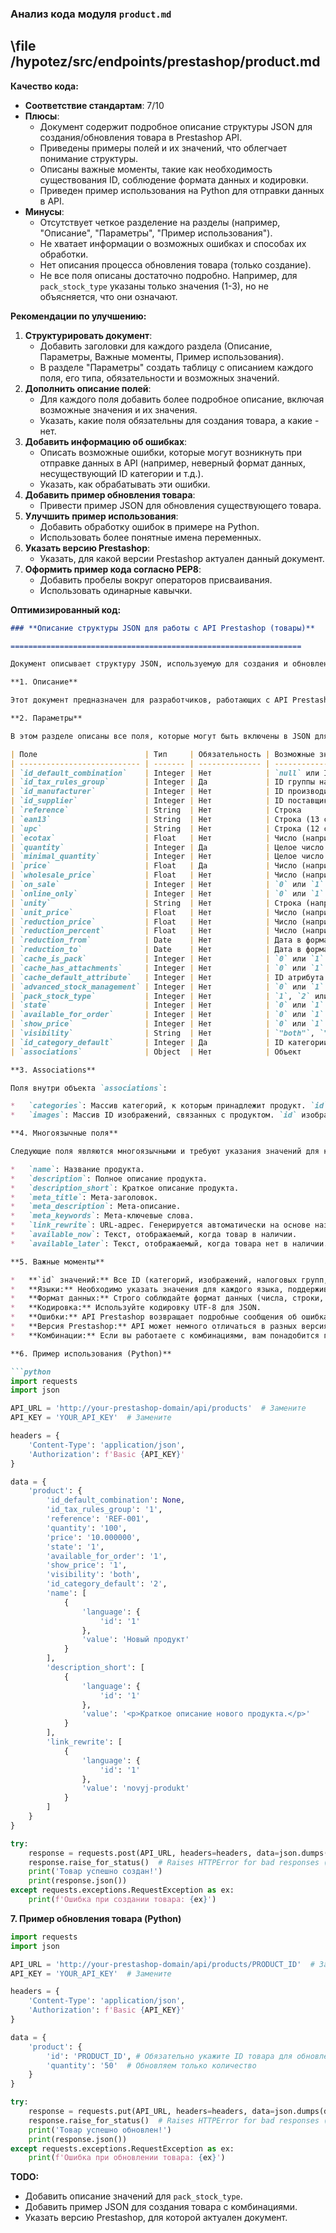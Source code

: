 ### **Анализ кода модуля `product.md`**

## \file /hypotez/src/endpoints/prestashop/product.md

**Качество кода:**

- **Соответствие стандартам**: 7/10
- **Плюсы**:
    - Документ содержит подробное описание структуры JSON для создания/обновления товара в Prestashop API.
    - Приведены примеры полей и их значений, что облегчает понимание структуры.
    - Описаны важные моменты, такие как необходимость существования ID, соблюдение формата данных и кодировки.
    - Приведен пример использования на Python для отправки данных в API.
- **Минусы**:
    - Отсутствует четкое разделение на разделы (например, "Описание", "Параметры", "Пример использования").
    - Не хватает информации о возможных ошибках и способах их обработки.
    - Нет описания процесса обновления товара (только создание).
    - Не все поля описаны достаточно подробно. Например, для `pack_stock_type` указаны только значения (1-3), но не объясняется, что они означают.

**Рекомендации по улучшению:**

1.  **Структурировать документ**:
    - Добавить заголовки для каждого раздела (Описание, Параметры, Важные моменты, Пример использования).
    - В разделе "Параметры" создать таблицу с описанием каждого поля, его типа, обязательности и возможных значений.
2.  **Дополнить описание полей**:
    - Для каждого поля добавить более подробное описание, включая возможные значения и их значения.
    - Указать, какие поля обязательны для создания товара, а какие - нет.
3.  **Добавить информацию об ошибках**:
    - Описать возможные ошибки, которые могут возникнуть при отправке данных в API (например, неверный формат данных, несуществующий ID категории и т.д.).
    - Указать, как обрабатывать эти ошибки.
4.  **Добавить пример обновления товара**:
    - Привести пример JSON для обновления существующего товара.
5.  **Улучшить пример использования**:
    - Добавить обработку ошибок в примере на Python.
    - Использовать более понятные имена переменных.
6.  **Указать версию Prestashop**:
    - Указать, для какой версии Prestashop актуален данный документ.
7. **Оформить пример кода согласно PEP8**:
    - Добавить пробелы вокруг операторов присваивания.
    - Использовать одинарные кавычки.

**Оптимизированный код:**

```markdown
### **Описание структуры JSON для работы с API Prestashop (товары)**

=================================================================

Документ описывает структуру JSON, используемую для создания и обновления товаров через API Prestashop.

**1. Описание**

Этот документ предназначен для разработчиков, работающих с API Prestashop и желающих создавать или обновлять товары программно. Он содержит подробное описание структуры JSON, необходимой для отправки данных в API.

**2. Параметры**

В этом разделе описаны все поля, которые могут быть включены в JSON для создания или обновления товара.

| Поле                        | Тип     | Обязательность | Возможные значения                                  | Описание                                                                                                                                                              |
| --------------------------- | ------- | -------------- | --------------------------------------------------- | --------------------------------------------------------------------------------------------------------------------------------------------------------------------- |
| `id_default_combination`    | Integer | Нет            | `null` или ID комбинации                               | ID комбинации по умолчанию (если есть комбинации). `null`, если нет комбинаций.                                                                                        |
| `id_tax_rules_group`        | Integer | Да             | ID группы налогов                                   | ID группы налогов. **Важно! Должно существовать в Prestashop.**                                                                                                      |
| `id_manufacturer`           | Integer | Нет            | ID производителя                                    | ID производителя.                                                                                                                                                     |
| `id_supplier`               | Integer | Нет            | ID поставщика                                     | ID поставщика.                                                                                                                                                      |
| `reference`                 | String  | Нет            | Строка                                              | Артикул.                                                                                                                                                            |
| `ean13`                     | String  | Нет            | Строка (13 символов)                                | EAN-13 штрихкод.                                                                                                                                                    |
| `upc`                       | String  | Нет            | Строка (12 символов)                                | UPC штрихкод.                                                                                                                                                     |
| `ecotax`                    | Float   | Нет            | Число (например, `0.000000`)                        | Экологический налог.                                                                                                                                                |
| `quantity`                  | Integer | Да             | Целое число                                         | Количество на складе.                                                                                                                                                 |
| `minimal_quantity`          | Integer | Нет            | Целое число                                         | Минимальное количество для заказа.                                                                                                                                       |
| `price`                     | Float   | Да             | Число (например, `10.000000`)                       | Цена (без налога). **Обратите внимание на формат (дробное число).**                                                                                                    |
| `wholesale_price`           | Float   | Нет            | Число (например, `5.000000`)                        | Оптовая цена.                                                                                                                                                         |
| `on_sale`                   | Integer | Нет            | `0` или `1`                                         | Показывать значок "Распродажа" (`0` - нет, `1` - да).                                                                                                                  |
| `online_only`               | Integer | Нет            | `0` или `1`                                         | Доступен только онлайн (`0` - нет, `1` - да).                                                                                                                          |
| `unity`                     | String  | Нет            | Строка (например, `"шт"`)                           | Единица измерения (например, "шт").                                                                                                                                   |
| `unit_price`                | Float   | Нет            | Число (например, `0.000000`)                        | Цена за единицу измерения.                                                                                                                                              |
| `reduction_price`           | Float   | Нет            | Число (например, `0.000000`)                        | Скидка в валюте.                                                                                                                                                       |
| `reduction_percent`         | Float   | Нет            | Число (например, `0.000000`)                        | Скидка в процентах.                                                                                                                                                     |
| `reduction_from`            | Date    | Нет            | Дата в формате `YYYY-MM-DD` (например, `"0000-00-00"`) | Дата начала скидки.                                                                                                                                                   |
| `reduction_to`              | Date    | Нет            | Дата в формате `YYYY-MM-DD` (например, `"0000-00-00"`) | Дата окончания скидки.                                                                                                                                                |
| `cache_is_pack`             | Integer | Нет            | `0` или `1`                                         | Является ли товар комплектом (`0` - нет, `1` - да).                                                                                                                  |
| `cache_has_attachments`     | Integer | Нет            | `0` или `1`                                         | Есть ли прикрепленные файлы (`0` - нет, `1` - да).                                                                                                                  |
| `cache_default_attribute`   | Integer | Нет            | ID атрибута                                         | ID атрибута по умолчанию (для комбинаций).                                                                                                                            |
| `advanced_stock_management` | Integer | Нет            | `0` или `1`                                         | Использовать ли расширенное управление складом (`0` - нет, `1` - да).                                                                                                  |
| `pack_stock_type`           | Integer | Нет            | `1`, `2` или `3`                                    | Тип управления складом для комплектов (`1` - ..., `2` - ..., `3` - ...).  **TODO: Добавить описание значений.**                                                           |
| `state`                     | Integer | Нет            | `0` или `1`                                         | Активен (`0` - нет, `1` - да).                                                                                                                                       |
| `available_for_order`       | Integer | Нет            | `0` или `1`                                         | Доступен для заказа (`0` - нет, `1` - да).                                                                                                                             |
| `show_price`                | Integer | Нет            | `0` или `1`                                         | Показывать цену (`0` - нет, `1` - да).                                                                                                                               |
| `visibility`                | String  | Нет            | `"both"`, `"catalog"`, `"search"`, `"none"`         | Видимость (`"both"` - везде, `"catalog"` - только в каталоге, `"search"` - только в поиске, `"none"` - нигде).                                                              |
| `id_category_default`       | Integer | Да             | ID категории                                        | ID категории по умолчанию. **Важно! Должна существовать в Prestashop.**                                                                                                |
| `associations`              | Object  | Нет            | Объект                                              | Ассоциации с другими сущностями (категории, изображения и т.д.).                                                                                                        |

**3. Associations**

Поля внутри объекта `associations`:

*   `categories`: Массив категорий, к которым принадлежит продукт. `id` категорий должны существовать.
*   `images`: Массив ID изображений, связанных с продуктом. `id` изображений должны существовать (обычно сначала загружаются изображения, а потом привязываются к продукту).

**4. Многоязычные поля**

Следующие поля являются многоязычными и требуют указания значений для каждого языка, поддерживаемого вашим магазином:

*   `name`: Название продукта.
*   `description`: Полное описание продукта.
*   `description_short`: Краткое описание продукта.
*   `meta_title`: Мета-заголовок.
*   `meta_description`: Мета-описание.
*   `meta_keywords`: Мета-ключевые слова.
*   `link_rewrite`: URL-адрес. Генерируется автоматически на основе названия, но можно указать вручную. **Важно, чтобы был уникальным.**
*   `available_now`: Текст, отображаемый, когда товар в наличии.
*   `available_later`: Текст, отображаемый, когда товара нет в наличии.

**5. Важные моменты**

*   **`id` значений:** Все ID (категорий, изображений, налоговых групп, производителей, поставщиков) должны существовать в вашей Prestashop. Сначала нужно создать эти сущности через API или вручную через административную панель.
*   **Языки:** Необходимо указать значения для каждого языка, поддерживаемого вашим магазином. В примере только один язык (id=1).
*   **Формат данных:** Строго соблюдайте формат данных (числа, строки, булевы значения).
*   **Кодировка:** Используйте кодировку UTF-8 для JSON.
*   **Ошибки:** API Prestashop возвращает подробные сообщения об ошибках. Внимательно их читайте и исправляйте проблемы в вашем JSON.
*   **Версия Prestashop:** API может немного отличаться в разных версиях Prestashop. Проверяйте документацию для вашей версии.
*   **Комбинации:** Если вы работаете с комбинациями, вам понадобится гораздо более сложный JSON. Посмотрите примеры в документации Prestashop API для работы с комбинациями.

**6. Пример использования (Python)**

```python
import requests
import json

API_URL = 'http://your-prestashop-domain/api/products'  # Замените
API_KEY = 'YOUR_API_KEY'  # Замените

headers = {
    'Content-Type': 'application/json',
    'Authorization': f'Basic {API_KEY}'
}

data = {
    'product': {
        'id_default_combination': None,
        'id_tax_rules_group': '1',
        'reference': 'REF-001',
        'quantity': '100',
        'price': '10.000000',
        'state': '1',
        'available_for_order': '1',
        'show_price': '1',
        'visibility': 'both',
        'id_category_default': '2',
        'name': [
            {
                'language': {
                    'id': '1'
                },
                'value': 'Новый продукт'
            }
        ],
        'description_short': [
            {
                'language': {
                    'id': '1'
                },
                'value': '<p>Краткое описание нового продукта.</p>'
            }
        ],
        'link_rewrite': [
            {
                'language': {
                    'id': '1'
                },
                'value': 'novyj-produkt'
            }
        ]
    }
}

try:
    response = requests.post(API_URL, headers=headers, data=json.dumps(data))
    response.raise_for_status()  # Raises HTTPError for bad responses (4xx or 5xx)
    print('Товар успешно создан!')
    print(response.json())
except requests.exceptions.RequestException as ex:
    print(f'Ошибка при создании товара: {ex}')

```

**7. Пример обновления товара (Python)**

```python
import requests
import json

API_URL = 'http://your-prestashop-domain/api/products/PRODUCT_ID'  # Замените PRODUCT_ID и URL
API_KEY = 'YOUR_API_KEY'  # Замените

headers = {
    'Content-Type': 'application/json',
    'Authorization': f'Basic {API_KEY}'
}

data = {
    'product': {
        'id': 'PRODUCT_ID', # Обязательно укажите ID товара для обновления
        'quantity': '50'  # Обновляем только количество
    }
}

try:
    response = requests.put(API_URL, headers=headers, data=json.dumps(data))
    response.raise_for_status()  # Raises HTTPError for bad responses (4xx or 5xx)
    print('Товар успешно обновлен!')
    print(response.json())
except requests.exceptions.RequestException as ex:
    print(f'Ошибка при обновлении товара: {ex}')
```

**TODO:**

*   Добавить описание значений для `pack_stock_type`.
*   Добавить пример JSON для создания товара с комбинациями.
*   Указать версию Prestashop, для которой актуален документ.